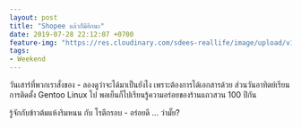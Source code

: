 ```yaml
---
layout: post
title: "Shopee แล้วก็มีอีกนะ"
date: 2019-07-28 22:12:07 +0700
feature-img: "https://res.cloudinary.com/sdees-reallife/image/upload/v1564388238/IMG_20190728_145058.jpg"
tags:
- Weekend
---
```

วันเสาร์ที่พวกเราสั่งของ - ลองดูว่าจะได้มาเป็นยังไง เพราะต้องการได้เอกสารด้วย ส่วนวันอาทิตย์เรียนการติดตั้ง Gentoo Linux ไป พอเย็นก็ไปเรียนรู้ความอร่อยของร้านแถวสวน 100 ปีกัน

<i class="fa fa-child" style="color:plum"></i>

รู้จักกับข้าวต้มแห้งริมหนน กับ โรตีกรอบ - อร่อยดี ... ว่ามั๊ย?
